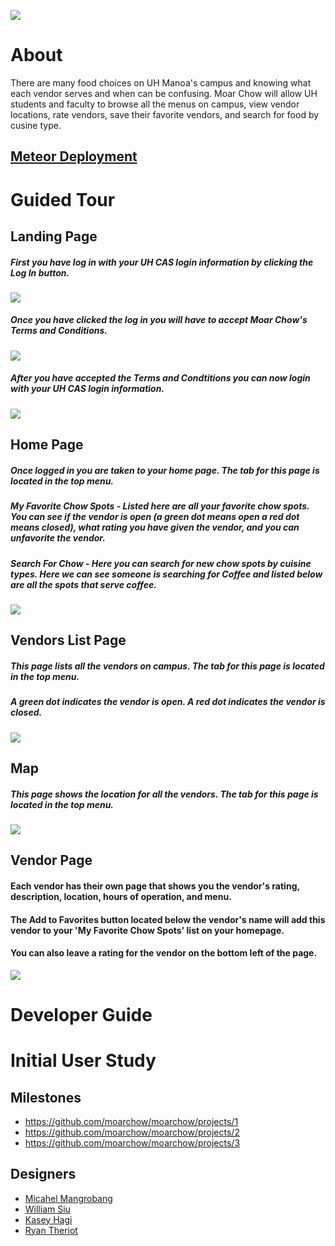<a href="http://moarchow.meteorapp.com/"><img style="max-width: 20%;" src="https://raw.githubusercontent.com/moarchow/moarchow.github.io/master/images/need-real-food1.png"></a>

# About
There are many food choices on UH Manoa's campus and knowing what each vendor serves and when can be confusing. Moar Chow will allow UH students and faculty to browse all the menus on campus, view vendor locations, rate vendors, save their favorite vendors, and search for food by cusine type.

## [Meteor Deployment](http://moarchow.meteorapp.com/)

# Guided Tour
## Landing Page
##### First you have log in with your UH CAS login information by clicking the Log In button.
<img class="ui medium right floated image" src="https://raw.githubusercontent.com/moarchow/moarchow.github.io/master/images/milestone3/landing.jpg">

##### Once you have clicked the log in you will have to accept Moar Chow's Terms and Conditions.
<img class="ui medium right floated image" src="https://raw.githubusercontent.com/moarchow/moarchow.github.io/master/images/milestone3/terms.jpg">

##### After you have accepted the Terms and Condtitions you can now login with your UH CAS login information.
<img class="ui medium right floated image" src="https://raw.githubusercontent.com/moarchow/moarchow.github.io/master/images/milestone3/login.jpg">

## Home Page
##### Once logged in you are taken to your home page. The tab for this page is located in the top menu.
##### My Favorite Chow Spots - Listed here are all your favorite chow spots. You can see if the vendor is open (a green dot means open a red dot means closed), what rating you have given the vendor, and you can unfavorite the vendor.
##### Search For Chow - Here you can search for new chow spots by cuisine types. Here we can see someone is searching for Coffee and listed below are all the spots that serve coffee. 
<img class="ui medium right floated image" src="https://raw.githubusercontent.com/moarchow/moarchow.github.io/master/images/milestone3/homepage.png">

## Vendors List Page
##### This page lists all the vendors on campus. The tab for this page is located in the top menu.
##### A green dot indicates the vendor is open. A red dot indicates the vendor is closed.
<img class="ui medium right floated image" src="https://raw.githubusercontent.com/moarchow/moarchow.github.io/master/images/milestone3/vendorlist.png">

## Map
##### This page shows the location for all the vendors. The tab for this page is located in the top menu.
<img class="ui medium right floated image" src="https://raw.githubusercontent.com/moarchow/moarchow.github.io/master/images/milestone3/map.png">

## Vendor Page
#### Each vendor has their own page that shows you the vendor's rating, description, location, hours of operation, and menu. 
#### The Add to Favorites button located below the vendor's name will add this vendor to your 'My Favorite Chow Spots' list on your homepage.
#### You can also leave a rating for the vendor on the bottom left of the page.
<img class="ui medium right floated image" src="https://raw.githubusercontent.com/moarchow/moarchow.github.io/master/images/milestone3/vendorhome.png">

# Developer Guide

# Initial User Study

## Milestones
 + https://github.com/moarchow/moarchow/projects/1
 + https://github.com/moarchow/moarchow/projects/2
 + https://github.com/moarchow/moarchow/projects/3
 
## Designers
 + [Micahel Mangrobang](https://mickyjm.github.io/)
 + [William Siu](https://williamycsiu.github.io/)
 + [Kasey Hagi](https://kaseyhagi.github.io/)
 + [Ryan Theriot](https://rctheriot.github.io/)
 
